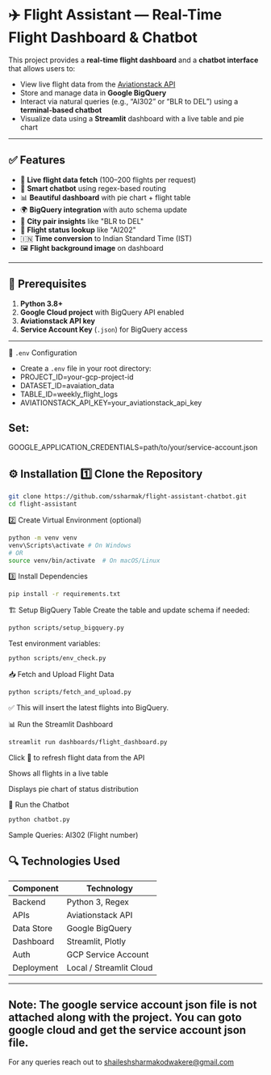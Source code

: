 # ✈️ Flight Assistant — Real-Time Flight Dashboard & Chatbot

This project provides a **real-time flight dashboard** and a **chatbot interface** that allows users to:

- View live flight data from the [Aviationstack API](https://aviationstack.com/)
- Store and manage data in **Google BigQuery**
- Interact via natural queries (e.g., “AI302” or “BLR to DEL”) using a **terminal-based chatbot**
- Visualize data using a **Streamlit** dashboard with a live table and pie chart

---

## ✅ Features

- 🔄 **Live flight data fetch** (100–200 flights per request)
- 🧠 **Smart chatbot** using regex-based routing
- 📊 **Beautiful dashboard** with pie chart + flight table
- 🌍 **BigQuery integration** with auto schema update
- 🎯 **City pair insights** like "BLR to DEL"
- 🛬 **Flight status lookup** like "AI202"
- 🇮🇳 **Time conversion** to Indian Standard Time (IST)
- 🖼️ **Flight background image** on dashboard

---

## 🧱 Prerequisites

1. **Python 3.8+**
2. **Google Cloud project** with BigQuery API enabled
3. **Aviationstack API key**
4. **Service Account Key** (`.json`) for BigQuery access

---

🔐 `.env` Configuration

- Create a `.env` file in your root directory:
- PROJECT_ID=your-gcp-project-id
- DATASET_ID=avaiation_data
- TABLE_ID=weekly_flight_logs
- AVIATIONSTACK_API_KEY=your_aviationstack_api_key

Set:
--
GOOGLE_APPLICATION_CREDENTIALS=path/to/your/service-account.json

⚙️ Installation
1️⃣ Clone the Repository
--- 
```bash
git clone https://github.com/ssharmak/flight-assistant-chatbot.git
cd flight-assistant
```

2️⃣ Create Virtual Environment (optional) 
```bash
python -m venv venv
venv\Scripts\activate # On Windows
# OR
source venv/bin/activate  # On macOS/Linux
```

3️⃣ Install Dependencies

```bash
pip install -r requirements.txt
```

🏗️ Setup BigQuery Table
Create the table and update schema if needed:
```bash
python scripts/setup_bigquery.py
```
Test environment variables:
```bash
python scripts/env_check.py
```

📥 Fetch and Upload Flight Data

```bash
python scripts/fetch_and_upload.py
```

✅ This will insert the latest flights into BigQuery.

📊 Run the Streamlit Dashboard
```bash
streamlit run dashboards/flight_dashboard.py
```
Click 🔁 to refresh flight data from the API

Shows all flights in a live table

Displays pie chart of status distribution

💬 Run the Chatbot
```bash
python chatbot.py
```
Sample Queries:
AI302 (Flight number) 

## 🔍 Technologies Used
| Component  | Technology              |
| ---------- | ----------------------- |
| Backend    | Python 3, Regex         |
| APIs       | Aviationstack API       |
| Data Store | Google BigQuery         |
| Dashboard  | Streamlit, Plotly       |
| Auth       | GCP Service Account     |
| Deployment | Local / Streamlit Cloud |
---
Note: The google service account json file is not attached along with the project. You can goto google cloud and get the service account json file. 
-- 
For any queries reach out to shaileshsharmakodwakere@gmail.com
